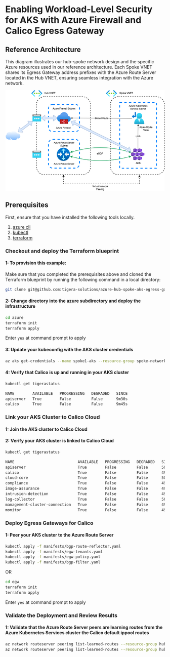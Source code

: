# Enabling Workload-Level Security for AKS with Azure Firewall and Calico Egress Gateway

## Reference Architecture

This diagram illustrates our hub-spoke network design and the specific Azure resources used in our reference architecture. Each Spoke VNET shares its Egress Gateway address prefixes with the Azure Route Server located in the Hub VNET, ensuring seamless integration with the Azure network. 

![infra](images/hubspoke.png)

## Prerequisites

First, ensure that you have installed the following tools locally.

1. [azure cli](https://learn.microsoft.com/en-us/cli/azure/install-azure-cli)
2. [kubectl](https://Kubernetes.io/docs/tasks/tools/)
3. [terraform](https://learn.hashicorp.com/tutorials/terraform/install-cli)

### Checkout and deploy the Terraform blueprint

#### 1: To provision this example:

Make sure that you completed the prerequisites above and cloned the Terraform blueprint by running the following command in a local directory:

```sh
git clone git@github.com:tigera-solutions/azure-hub-spoke-aks-egress-gateways.git
```

#### 2: Change directory into the azure subdirectory and deploy the infrastructure

```sh
cd azure
terraform init
terraform apply
```

Enter `yes` at command prompt to apply


#### 3: Update your kubeconfig with the AKS cluster credentials

```sh
az aks get-credentials --name spoke1-aks --resource-group spoke-networks --context spoke1-aks
```

#### 4: Verify that Calico is up and running in your AKS cluster

```sh
kubectl get tigerastatus
```

```sh
NAME        AVAILABLE   PROGRESSING   DEGRADED   SINCE
apiserver   True        False         False      9m30s
calico      True        False         False      9m45s
```

### Link your AKS Cluster to Calico Cloud

#### 1: Join the AKS cluster to Calico Cloud

#### 2: Verify your AKS cluster is linked to Calico Cloud

```sh
kubectl get tigerastatus
```

```sh
NAME                            AVAILABLE   PROGRESSING   DEGRADED   SINCE
apiserver                       True        False         False      50m
calico                          True        False         False      49m
cloud-core                      True        False         False      50m
compliance                      True        False         False      49m
image-assurance                 True        False         False      49m
intrusion-detection             True        False         False      49m
log-collector                   True        False         False      50m
management-cluster-connection   True        False         False      49m
monitor                         True        False         False      49m
```

### Deploy Egress Gateways for Calico

#### 1: Peer your AKS cluster to the Azure Route Server

```sh
kubectl apply -f manifests/bgp-route-reflector.yaml
kubectl apply -f manifests/egw-tenants.yaml
kubectl apply -f manifests/egw-policy.yaml
kubectl apply -f manifests/bgp-filter.yaml
```

OR

```sh
cd egw
terraform init
terraform apply
```

Enter `yes` at command prompt to apply

### Validate the Deployment and Review Results

#### 1: Validate that the Azure Route Server peers are learning routes from the Azure Kubernetes Services cluster the Calico default ippool routes

```sh
az network routeserver peering list-learned-routes --resource-group hub-network --routeserver hub-rs --name spoke-rs-bgpconnection-peer-1
az network routeserver peering list-learned-routes --resource-group hub-network --routeserver hub-rs --name spoke-rs-bgpconnection-peer-2
```


